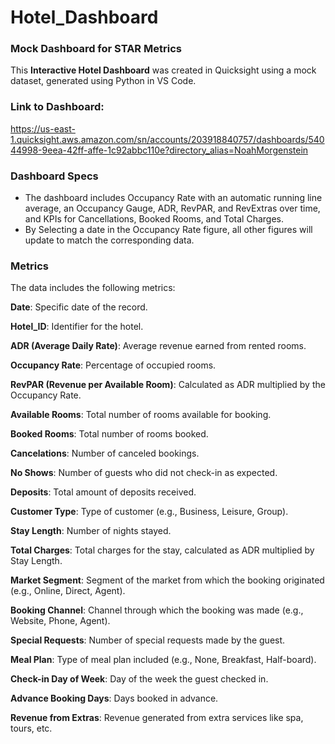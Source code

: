 # Hotel_Dashboard
### Mock Dashboard for STAR Metrics

This **Interactive Hotel Dashboard** was created in Quicksight using a mock dataset, generated using Python in VS Code.

### Link to Dashboard: 

https://us-east-1.quicksight.aws.amazon.com/sn/accounts/203918840757/dashboards/54044998-9eea-42ff-affe-1c92abbc110e?directory_alias=NoahMorgenstein

### Dashboard Specs
*  The dashboard includes Occupancy Rate with an automatic running line average, an Occupancy Gauge, ADR, RevPAR, and RevExtras over time, and KPIs for Cancellations, Booked Rooms, and Total Charges.
*  By Selecting a date in the Occupancy Rate figure, all other figures will update to match the corresponding data.

### Metrics
The data includes the following metrics:

**Date**: Specific date of the record.

**Hotel_ID**: Identifier for the hotel.

**ADR (Average Daily Rate)**: Average revenue earned from rented rooms.

**Occupancy Rate**: Percentage of occupied rooms.

**RevPAR (Revenue per Available Room)**: Calculated as ADR multiplied by the Occupancy Rate.

**Available Rooms**: Total number of rooms available for booking.

**Booked Rooms**: Total number of rooms booked.

**Cancelations**: Number of canceled bookings.

**No Shows**: Number of guests who did not check-in as expected.

**Deposits**: Total amount of deposits received.

**Customer Type**: Type of customer (e.g., Business, Leisure, Group).

**Stay Length**: Number of nights stayed.

**Total Charges**: Total charges for the stay, calculated as ADR multiplied by Stay Length.

**Market Segment**: Segment of the market from which the booking originated (e.g., Online, Direct, Agent).

**Booking Channel**: Channel through which the booking was made (e.g., Website, Phone, Agent).

**Special Requests**: Number of special requests made by the guest.

**Meal Plan**: Type of meal plan included (e.g., None, Breakfast, Half-board).

**Check-in Day of Week**: Day of the week the guest checked in.

**Advance Booking Days**: Days booked in advance.

**Revenue from Extras**: Revenue generated from extra services like spa, tours, etc.
